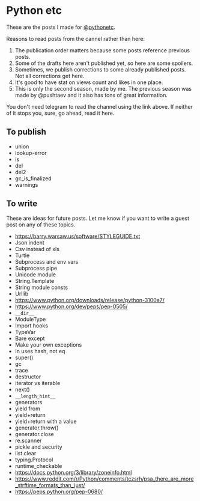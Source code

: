 # Python etc

These are the posts I made for [@pythonetc](https://t.me/s/pythonetc).

Reasons to read posts from the cannel rather than here:

1. The publication order matters because some posts reference previous posts.
1. Some of the drafts here aren't published yet, so here are some spoilers.
1. Sometimes, we publish corrections to some already published posts. Not all corrections get here.
1. It's good to have stat on views count and likes in one place.
1. This is only the second season, made by me. The previous season was made by @pushtaev and it also has tons of great information.

You don't need telegram to read the channel using the link above. If neither of it stops you, sure, go ahead, read it here.

## To publish

+ union
+ lookup-error
+ is
+ del
+ del2
+ gc_is_finalized
+ warnings

## To write

These are ideas for future posts. Let me know if you want to write a guest post on any of these topics.

+ <https://barry.warsaw.us/software/STYLEGUIDE.txt>
+ Json indent
+ Csv instead of xls
+ Turtle
+ Subprocess and env vars
+ Subprocess pipe
+ Unicode module
+ String.Template
+ String module consts
+ Urllib
+ <https://www.python.org/downloads/release/python-3100a7/>
+ <https://www.python.org/dev/peps/pep-0505/>
+ `__dir__`
+ ModuleType
+ Import hooks
+ TypeVar
+ Bare except
+ Make your own exceptions
+ In uses hash, not eq
+ super()
+ gc
+ trace
+ destructor
+ iterator vs iterable
+ next()
+ `__length_hint__`
+ generators
+ yield from
+ yield+return
+ yield+return with a value
+ generator.throw()
+ generator.close
+ re.scanner
+ pickle and security
+ list.clear
+ typing.Protocol
+ runtime_checkable
+ <https://docs.python.org/3/library/zoneinfo.html>
+ <https://www.reddit.com/r/Python/comments/tczsrh/psa_there_are_more_strftime_formats_than_just/>
+ <https://peps.python.org/pep-0680/>
